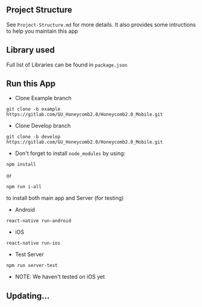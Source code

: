 ## Project Structure
See `Project-Structure.md` for more details. It also provides some intructions to help you maintain this app

## Library used

Full list of Libraries can be found in `package.json`

##  Run this App
* Clone Example branch

```
git clone -b example https://gitlab.com/GU_Honeycomb2.0/Honeycomb2.0_Mobile.git
```

* Clone Develop branch

```
git clone -b develop https://gitlab.com/GU_Honeycomb2.0/Honeycomb2.0_Mobile.git
```

* Don't forget to install `node_modules` by using:

```
npm install
```
or
```
npm run i-all
```
to install both main app and Server (for testing) 
* Android

```
react-native run-android
```
* iOS

```
react-native run-ios
```

* Test Server

```
npm run server-test
```

* NOTE: We haven't tested on iOS yet

## Updating...